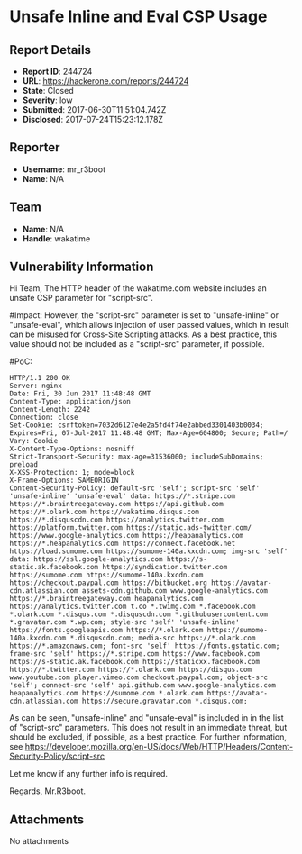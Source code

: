 # Unsafe Inline and Eval CSP Usage

## Report Details
- **Report ID**: 244724
- **URL**: https://hackerone.com/reports/244724
- **State**: Closed
- **Severity**: low
- **Submitted**: 2017-06-30T11:51:04.742Z
- **Disclosed**: 2017-07-24T15:23:12.178Z

## Reporter
- **Username**: mr_r3boot
- **Name**: N/A

## Team
- **Name**: N/A
- **Handle**: wakatime

## Vulnerability Information
Hi Team, The HTTP header of the wakatime.com website includes an unsafe CSP parameter for "script-src".

#Impact:
However, the "script-src" parameter is set to "unsafe-inline" or "unsafe-eval", which allows injection of user passed values, which in result can be misused for Cross-Site Scripting attacks. As a best practice, this value should not be included as a "script-src" parameter, if possible.

#PoC:
```
HTTP/1.1 200 OK
Server: nginx
Date: Fri, 30 Jun 2017 11:48:48 GMT
Content-Type: application/json
Content-Length: 2242
Connection: close
Set-Cookie: csrftoken=7032d6127e4e2a5fd4f74e2abbed3301403b0034; Expires=Fri, 07-Jul-2017 11:48:48 GMT; Max-Age=604800; Secure; Path=/
Vary: Cookie
X-Content-Type-Options: nosniff
Strict-Transport-Security: max-age=31536000; includeSubDomains; preload
X-XSS-Protection: 1; mode=block
X-Frame-Options: SAMEORIGIN
Content-Security-Policy: default-src 'self'; script-src 'self' 'unsafe-inline' 'unsafe-eval' data: https://*.stripe.com https://*.braintreegateway.com https://api.github.com https://*.olark.com https://wakatime.disqus.com https://*.disquscdn.com https://analytics.twitter.com https://platform.twitter.com https://static.ads-twitter.com/ https://www.google-analytics.com https://heapanalytics.com https://*.heapanalytics.com https://connect.facebook.net https://load.sumome.com https://sumome-140a.kxcdn.com; img-src 'self' data: https://ssl.google-analytics.com https://s-static.ak.facebook.com https://syndication.twitter.com https://sumome.com https://sumome-140a.kxcdn.com https://checkout.paypal.com https://bitbucket.org https://avatar-cdn.atlassian.com assets-cdn.github.com www.google-analytics.com https://*.braintreegateway.com heapanalytics.com https://analytics.twitter.com t.co *.twimg.com *.facebook.com *.olark.com *.disqus.com *.disquscdn.com *.githubusercontent.com *.gravatar.com *.wp.com; style-src 'self' 'unsafe-inline' https://fonts.googleapis.com https://*.olark.com https://sumome-140a.kxcdn.com *.disquscdn.com; media-src https://*.olark.com https://*.amazonaws.com; font-src 'self' https://fonts.gstatic.com; frame-src 'self' https://*.stripe.com https://www.facebook.com https://s-static.ak.facebook.com https://staticxx.facebook.com https://*.twitter.com https://*.olark.com https://disqus.com www.youtube.com player.vimeo.com checkout.paypal.com; object-src 'self'; connect-src 'self' api.github.com www.google-analytics.com heapanalytics.com https://sumome.com *.olark.com https://avatar-cdn.atlassian.com https://secure.gravatar.com *.disqus.com;
```

As can be seen, "unsafe-inline" and "unsafe-eval" is included in in the list of "script-src" parameters. 
This does not result in an immediate threat, but should be excluded, if possible, as a best practice. For further information, see https://developer.mozilla.org/en-US/docs/Web/HTTP/Headers/Content-Security-Policy/script-src

Let me know if any further info is required.

Regards,
Mr.R3boot.

## Attachments
No attachments
